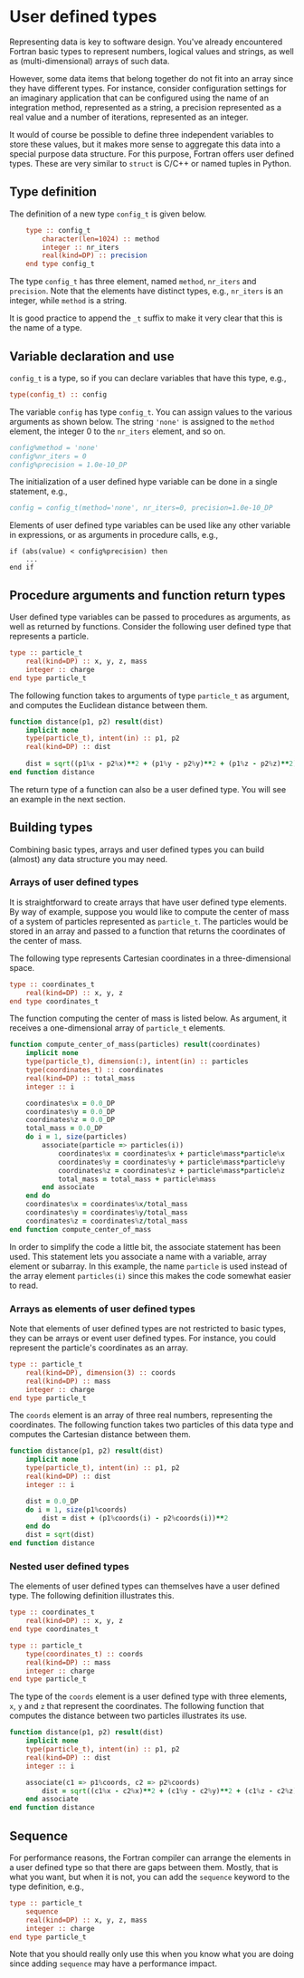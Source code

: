 # User defined types

Representing data is key to software design.  You've already
encountered Fortran basic types to represent numbers, logical values
and strings, as well as (multi-dimensional) arrays of such data.

However, some data items that belong together do not fit into an array since they have
different types.  For instance, consider configuration settings for an imaginary
application that can be configured using the name of an integration method, represented
as a string, a precision represented as a real value and a number of iterations,
represented as an integer.

It would of course be possible to define three independent variables to store these
values, but it makes more sense to aggregate this data into a special purpose data
structure.  For this purpose, Fortran offers user defined types.  These are very
similar to `struct` is C/C++ or named tuples in Python.


## Type definition

The definition of a new type `config_t` is given below.

~~~~fortran
    type :: config_t
        character(len=1024) :: method
        integer :: nr_iters
        real(kind=DP) :: precision
    end type config_t
~~~~

The type `config_t` has three element, named `method`, `nr_iters` and `precision`.
Note that the elements have distinct types, e.g., `nr_iters` is an integer, while
`method` is a string.

It is good practice to append the `_t` suffix to make it very clear that this is the
name of a type.


## Variable declaration and use

`config_t` is a type, so if you can declare variables that have this type, e.g.,

~~~~fortran
type(config_t) :: config
~~~~

The variable `config` has type `config_t`.  You can assign values to the various
arguments as shown below.  The string `'none'` is assigned to the `method` element,
the integer 0 to the `nr_iters` element, and so on.

~~~~fortran
config%method = 'none'
config%nr_iters = 0
config%precision = 1.0e-10_DP
~~~~

The initialization of a user defined hype variable can be done in a single
statement, e.g.,

~~~~fortran
config = config_t(method='none', nr_iters=0, precision=1.0e-10_DP
~~~~

Elements of user defined type variables can be used like any other variable in
expressions, or as arguments in procedure calls, e.g.,

~~~~
if (abs(value) < config%precision) then
    ...
end if
~~~~


## Procedure arguments and function return types

User defined type variables can be passed to procedures as arguments, as well as
returned by functions.  Consider the following user defined type that represents a
particle.

~~~~fortran
type :: particle_t
    real(kind=DP) :: x, y, z, mass
    integer :: charge
end type particle_t
~~~~

The following function takes to arguments of type `particle_t` as argument, and
computes the Euclidean distance between them.

~~~~fortran
function distance(p1, p2) result(dist)
    implicit none
    type(particle_t), intent(in) :: p1, p2
    real(kind=DP) :: dist
    
    dist = sqrt((p1%x - p2%x)**2 + (p1%y - p2%y)**2 + (p1%z - p2%z)**2)
end function distance
~~~~

The return type of a function can also be a user defined type.  You will see an
example in the next section.


## Building types

Combining basic types, arrays and user defined types you can build (almost) any data
structure you may need.

### Arrays of user defined types

It is straightforward to create arrays that have user defined type elements.  By way
of example, suppose you would like to compute the center of mass of a system of
particles represented as `particle_t`.  The particles would be stored in an array and
passed to a function that returns the coordinates of the center of mass.


The following type represents Cartesian coordinates in a three-dimensional space.

~~~~fortran
type :: coordinates_t
    real(kind=DP) :: x, y, z
end type coordinates_t
~~~~

The function computing the center of mass is listed below.  As argument, it receives
a one-dimensional array of `particle_t` elements.

~~~~fortran
function compute_center_of_mass(particles) result(coordinates)
    implicit none
    type(particle_t), dimension(:), intent(in) :: particles
    type(coordinates_t) :: coordinates
    real(kind=DP) :: total_mass
    integer :: i

    coordinates%x = 0.0_DP
    coordinates%y = 0.0_DP
    coordinates%z = 0.0_DP
    total_mass = 0.0_DP
    do i = 1, size(particles)
        associate(particle => particles(i))
            coordinates%x = coordinates%x + particle%mass*particle%x
            coordinates%y = coordinates%y + particle%mass*particle%y
            coordinates%z = coordinates%z + particle%mass*particle%z
            total_mass = total_mass + particle%mass
        end associate
    end do
    coordinates%x = coordinates%x/total_mass
    coordinates%y = coordinates%y/total_mass
    coordinates%z = coordinates%z/total_mass
end function compute_center_of_mass
~~~~

In order to simplify the code a little bit, the associate statement has been used.
This statement lets you associate a name with a variable, array element or subarray.
In this example, the name `particle` is used instead of the array element `particles(i)`
since this makes the code somewhat easier to read.


### Arrays as elements of user defined types

Note that elements of user defined types are not restricted to basic types, they can
be arrays or event user defined types.  For instance, you could represent the particle's
coordinates as an array.

~~~~fortran
type :: particle_t
    real(kind=DP), dimension(3) :: coords
    real(kind=DP) :: mass
    integer :: charge
end type particle_t
~~~~

The `coords` element is an array of three real numbers, representing the coordinates.
The following function takes two particles of this data type and computes the
Cartesian distance between them.

~~~~fortran
function distance(p1, p2) result(dist)
    implicit none
    type(particle_t), intent(in) :: p1, p2
    real(kind=DP) :: dist
    integer :: i

    dist = 0.0_DP
    do i = 1, size(p1%coords)
        dist = dist + (p1%coords(i) - p2%coords(i))**2
    end do 
    dist = sqrt(dist)
end function distance
~~~~


### Nested user defined types

The elements of user defined types can themselves have a user defined type.  The
following definition illustrates this.

~~~~fortran
type :: coordinates_t
    real(kind=DP) :: x, y, z
end type coordinates_t

type :: particle_t
    type(coordinates_t) :: coords
    real(kind=DP) :: mass
    integer :: charge
end type particle_t
~~~~

The type of the `coords` element is a user defined type with three elements, `x`, `y`
and `z` that represent the coordinates.  The following function that computes the
distance between two particles illustrates its use.

~~~~fortran
function distance(p1, p2) result(dist)
    implicit none
    type(particle_t), intent(in) :: p1, p2
    real(kind=DP) :: dist
    integer :: i

    associate(c1 => p1%coords, c2 => p2%coords)
        dist = sqrt((c1%x - c2%x)**2 + (c1%y - c2%y)**2 + (c1%z - c2%z)**2)
    end associate
end function distance
~~~~


## Sequence

For performance reasons, the Fortran compiler can arrange the elements in a user
defined type so that there are gaps between them.  Mostly, that is what you want, but
when it is not, you can add the `sequence` keyword to the type definition, e.g.,

~~~~fortran
type :: particle_t
    sequence
    real(kind=DP) :: x, y, z, mass
    integer :: charge
end type particle_t
~~~~

Note that you should really only use this when you know what you are doing since
adding `sequence` may have a performance impact.
